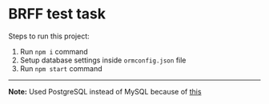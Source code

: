 # BRFF test task

Steps to run this project:

1. Run `npm i` command
2. Setup database settings inside `ormconfig.json` file
3. Run `npm start` command

---

__Note:__ Used PostgreSQL instead of MySQL because of [this](https://github.com/mysqljs/mysql/issues/2002)

